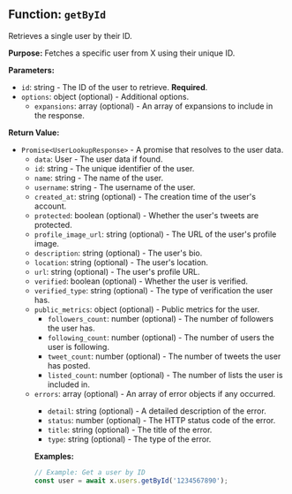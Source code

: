 ## Function: `getById`

Retrieves a single user by their ID.

**Purpose:**
Fetches a specific user from X using their unique ID.

**Parameters:**

- `id`: string - The ID of the user to retrieve. **Required**.
- `options`: object (optional) - Additional options.
  - `expansions`: array<string> (optional) - An array of expansions to include in the response.

**Return Value:**

- `Promise<UserLookupResponse>` - A promise that resolves to the user data.
  - `data`: User - The user data if found.
  - `id`: string - The unique identifier of the user.
  - `name`: string - The name of the user.
  - `username`: string - The username of the user.
  - `created_at`: string (optional) - The creation time of the user's account.
  - `protected`: boolean (optional) - Whether the user's tweets are protected.
  - `profile_image_url`: string (optional) - The URL of the user's profile image.
  - `description`: string (optional) - The user's bio.
  - `location`: string (optional) - The user's location.
  - `url`: string (optional) - The user's profile URL.
  - `verified`: boolean (optional) - Whether the user is verified.
  - `verified_type`: string (optional) - The type of verification the user has.
  - `public_metrics`: object (optional) - Public metrics for the user.
    - `followers_count`: number (optional) - The number of followers the user has.
    - `following_count`: number (optional) - The number of users the user is following.
    - `tweet_count`: number (optional) - The number of tweets the user has posted.
    - `listed_count`: number (optional) - The number of lists the user is included in.
  - `errors`: array<object> (optional) - An array of error objects if any occurred.
    - `detail`: string (optional) - A detailed description of the error.
    - `status`: number (optional) - The HTTP status code of the error.
    - `title`: string (optional) - The title of the error.
    - `type`: string (optional) - The type of the error.

**Examples:**

```typescript
// Example: Get a user by ID
const user = await x.users.getById('1234567890');
```
